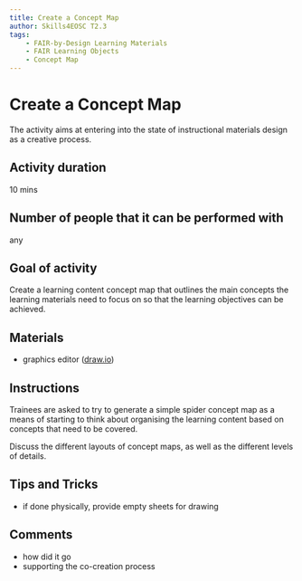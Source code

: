 ```yaml
---
title: Create a Concept Map
author: Skills4EOSC T2.3
tags: 
    - FAIR-by-Design Learning Materials
    - FAIR Learning Objects
    - Concept Map
---
```


# Create a Concept Map

The activity aims at entering into the state of instructional materials design as a creative process.

## Activity duration

10 mins

## Number of people that it can be performed with

any

## Goal of activity

Create a learning content concept map that outlines the main concepts the learning materials need to focus on so that the learning objectives can be achieved.

## Materials

- graphics editor ([draw.io](https://draw.io))

## Instructions

Trainees are asked to try to generate a simple spider concept map as a means of starting to think about organising the learning content based on concepts that need to be covered.

Discuss the different layouts of concept maps, as well as the different levels of details. 

## Tips and Tricks

- if done physically, provide empty sheets for drawing

## Comments

- how did it go
- supporting the co-creation process